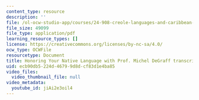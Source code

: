 ```yaml
---
content_type: resource
description: ''
file: /ol-ocw-studio-app/courses/24-908-creole-languages-and-caribbean-identities-spring-2017/jiAi2e3oil4_transcript.pdf
file_size: 49099
file_type: application/pdf
learning_resource_types: []
license: https://creativecommons.org/licenses/by-nc-sa/4.0/
ocw_type: OCWFile
resourcetype: Document
title: Honoring Your Native Language with Prof. Michel DeGraff transcript
uid: ecb90db5-224d-4679-9d8d-cf83d1e4ba85
video_files:
  video_thumbnail_file: null
video_metadata:
  youtube_id: jiAi2e3oil4
---
```

